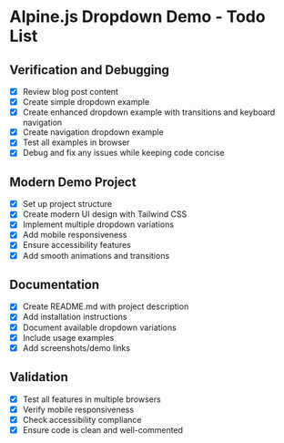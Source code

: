 # Alpine.js Dropdown Demo - Todo List

## Verification and Debugging
- [x] Review blog post content
- [x] Create simple dropdown example
- [x] Create enhanced dropdown example with transitions and keyboard navigation
- [x] Create navigation dropdown example
- [x] Test all examples in browser
- [x] Debug and fix any issues while keeping code concise

## Modern Demo Project
- [x] Set up project structure
- [x] Create modern UI design with Tailwind CSS
- [x] Implement multiple dropdown variations
- [x] Add mobile responsiveness
- [x] Ensure accessibility features
- [x] Add smooth animations and transitions

## Documentation
- [x] Create README.md with project description
- [x] Add installation instructions
- [x] Document available dropdown variations
- [x] Include usage examples
- [x] Add screenshots/demo links

## Validation
- [x] Test all features in multiple browsers
- [x] Verify mobile responsiveness
- [x] Check accessibility compliance
- [x] Ensure code is clean and well-commented
